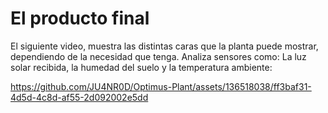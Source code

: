 # El producto final

El siguiente video, muestra las distintas caras que la planta puede mostrar, dependiendo de la necesidad que tenga. Analiza sensores como: La luz solar recibida, la humedad del suelo y la temperatura ambiente:



https://github.com/JU4NR0D/Optimus-Plant/assets/136518038/ff3baf31-4d5d-4c8d-af55-2d092002e5dd

